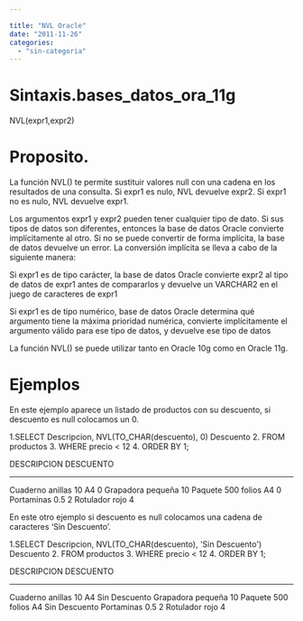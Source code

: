 ```yaml
---

title: "NVL Oracle"
date: "2011-11-26"
categories: 
  - "sin-categoria"
---
```


# Sintaxis.bases\_datos\_ora\_11g

NVL(expr1,expr2)

# Proposito.

La función NVL() te permite sustituir valores null con una cadena en los resultados de una consulta. Si expr1 es nulo, NVL devuelve expr2. Si expr1 no es nulo, NVL devuelve expr1.

Los argumentos expr1 y expr2 pueden tener cualquier tipo de dato. Si sus tipos de datos son diferentes, entonces la base de datos Oracle convierte implícitamente al otro. Si no se puede convertir de forma implícita, la base de datos devuelve un error. La conversión implícita se lleva a cabo de la siguiente manera:

Si expr1 es de tipo carácter, la base de datos Oracle convierte expr2 al tipo de datos de expr1 antes de compararlos y devuelve un VARCHAR2 en el juego de caracteres de expr1

Si expr1 es de tipo numérico, base de datos Oracle determina qué argumento tiene la máxima prioridad numérica, convierte implícitamente el argumento válido para ese tipo de datos, y devuelve ese tipo de datos

La función NVL() se puede utilizar tanto en Oracle 10g como en Oracle 11g.

# Ejemplos

En este ejemplo aparece un listado de productos con su descuento, si descuento es null colocamos un 0.

1.SELECT Descripcion, NVL(TO\_CHAR(descuento), 0) Descuento
2. FROM productos
3. WHERE precio < 12
4. ORDER BY 1;

DESCRIPCION DESCUENTO
--------------------------- --------------
Cuaderno anillas 10 A4 0
Grapadora pequeña 10
Paquete 500 folios A4 0
Portaminas 0.5 2
Rotulador rojo 4

En este otro ejemplo si descuento es null colocamos una cadena de caracteres ‘Sin Descuento’.

1.SELECT Descripcion, NVL(TO\_CHAR(descuento), 'Sin Descuento') Descuento
2. FROM productos
3. WHERE precio < 12
4. ORDER BY 1;

DESCRIPCION DESCUENTO
----------------------- ---------------
Cuaderno anillas 10 A4 Sin Descuento
Grapadora pequeña 10
Paquete 500 folios A4 Sin Descuento
Portaminas 0.5 2
Rotulador rojo 4
